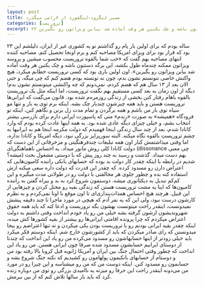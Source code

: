 ```yaml
---
layout: post
title: مسیر لنگرود-لنگفورد از لارامی‌ میگذرد
categories: [تروریست]
excerpt: ۲۳ ساله بودم که برای اولین بار پام رو گذاشتم تو یه کشوری غیر از ایران، دلیلشم این بود که قرار بود برای ویزای امریکا مصاحبه کنم و برم اونجا تحصیل کنم. مصاحبه کننده انتهای مصاحبه بهم گفت که «خب شما بالقوه تروریست محسوب میشین و پروسه ویزاتون ممکنه چندماه طول بکشه، این برگه دستتون باشه و چک بکنین هر وقت آماده شد بیاین ویزاتون رو بگیرین».
---
```


۲۳ ساله بودم که برای اولین بار پام رو گذاشتم تو یه کشوری غیر از ایران، دلیلشم این بود که قرار بود برای ویزای امریکا مصاحبه کنم و برم اونجا تحصیل کنم. مصاحبه کننده انتهای مصاحبه بهم گفت که «خب شما بالقوه تروریست محسوب میشین و پروسه ویزاتون ممکنه چندماه طول بکشه، این برگه دستتون باشه و چک بکنین هر وقت آماده شد بیاین ویزاتون رو بگیرین». اون اولین باری بود که کسی تروریست خطابم میکرد، هیچ واکنش خاصی نتونستم نشون بدم، چون نه تونسته بودم هضم کنم که چی میگه، و حتی الان بعد از ۱۳ سال هم که هضم کردم، نمی‌دونم که چه واکنشی میتونستم نشون بدم! دیگه از اون زمان به بعد کسی مستقیم بهم نگفت تروریست، اما اینکه مثل یک تروریستِ بالقوه باهام رفتار کنن بخشی از زندگی روزمره‌م شده بود. قانون می‌گفت که ایرانی‌ها تروریست هستن و باید همه چیزشون چندبار چک بشه. اینکه برم توی یه بار و تنها مو سیاه توی بار من باشم و همه برگردن و تمام مدت زل بزنن و نگاهم کنن، اینکه تو فرودگاه «همیشه» به صورت «رندم» منی که پاسپورت ایرانی دارم برای بازرسی بیشتر انتخاب بشم، و خیلی چیزای دیگه عادی شده بود. به همه اینها عادت کرده بودم که وارد کانادا شدم، بعد از چند سال زندگی اینجا فهمیدم که دولت مکرمه اینجا هم به ایرانیها به چشم تروریستِ بالقوه نگاه میکنه. البته سورپرایز بزرگی نبود، دیگه امریکا و کانادا نداره، اما وقتی میذاشتمش کنار اون همه تبلیغات چندفرهنگیتی و مزخرفاتی از این دست که دولت کانادا کلی روش مانور میداد، یه احساس ناهماهنگی‌ای (dissonance چی معنی میشه؟) بهم دست میداد. گذشت و رسید به چند روز پیش که با دوستی مشغول بحث شدیم در رابطه با اینکه چقدر کار دولت بد بوده که حسابهای بانکی راننده کامیون‌هایی که اعتراض دارن رو مسدود کرده. که چقدر این قدرت که دولت داره سعی میکنه ازش استفاده کنه بده و چطور جلوی هر مخالفتی با دولت رو در طولانی مدت میگیره و این کم‌کم تبدیل به دیکتاتوری میشه. دوستمون شروع کرد به بد و بیراه گفتن به راننده کامیون‌ها که اینا یه مشت تروریست هستن که زندگی بقیه رو مختل کردن و چیزهایی از این قبیل. هرچند هیچ احساس همذات‌پنداری‌ای تا اون موقع با اونا نمی‌کردم و به نظرم کارشون درست نبود، ولی این که یه نفر آدم که هیچی در مورد ماجرا تا چند دقیقه پیشش نمیدونست، اینقدر راحت میتونست بهشون بگه تروریست و ادعا کنه که باید همه حقوق شهروندیشون ازشون گرفته بشه خیلی من رو یاد خودم انداخت وقتی داشتم به دولت اعتراض میکردم که چرا پرونده اقامتی ایرانی‌ها رو بیشتر از بقیه کشورها کش میده، اینکه چقدر بقیه ایرانی بودنم رو با تروریست بودن یکی میکردن و نه تنها اعتراضم رو بیجا میدونستن که رای صادر میکردن که باید از کشورشون خارج شم. اینکه دوستم فکر میکرد باید خیلی زودتر از اینها حسابهاشون رو مسدود می‌کرده من رو یاد این انداخت که چندتا از دوستای ایرانیم حسابشون مسدود شده صرفا چون ایرانی‌ هستن. من رو یاد این انداخت که چطور وقتی احتمال جنگ بین ایران و آمریکا ژانویه قبل کرونا بالا رفته بود من و دوستام از حسابهای بانکیمون پولهامون رو کشیدیم که نکنه جنگ شروع بشه و حسابمون رو مسدود کنن. اینکه دوست من که من رو میشناسه و این چیزا رو در مورد من می‌دونه اینقدر راحت این حرفا رو میزنه یه ناامیدی بزرگی رو توی من دوباره زنده کرد که باید باز سالها تلاش کنم که از بین ببرمش.

